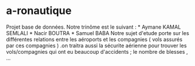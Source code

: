 # a-ronautique
Projet base de données.
Notre trinôme est le suivant  : 
       * Aymane KAMAL SEMLALI 
       * Nacir BOUTRA 
       * Samuel BABA 
Notre sujet d'etude porte sur les différentes relations entre les aéroports et les compagnies ( vols assurés par ces compagnies )  .on traitra aussi la sécurite aérienne pour trouver les vols/compagnies qui ont eu beaucoup d'accidents ; le nombre de blesses , ...

